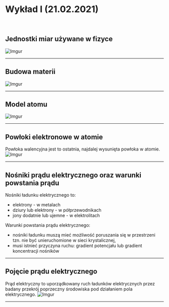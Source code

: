 # Wykład I (21.02.2021) 

<br>

## Jednostki miar używane w fizyce
![Imgur](https://i.imgur.com/xlj5dXX.png)

----------

## Budowa materii
![Imgur](https://i.imgur.com/Bye96Ux.png)

----------

## Model atomu
![Imgur](https://i.imgur.com/rk9k7hn.png)

----------

## Powłoki elektronowe w atomie
Powłoka walencyjna jest to ostatnia, najdalej wysunięta powłoka w atomie.
![Imgur](https://i.imgur.com/R8GNEnZ.png)

----------

## Nośniki prądu elektrycznego oraz warunki powstania prądu

Nośniki ładunku elektrycznego to:

- elektrony - w metalach
- dziury lub elektrony - w półprzewodnikach
- jony dodatnie lub ujemne - w elektrolitach

Warunki powstania prądu elektrycznego:

- nośniki ładunku muszą mieć możliwość poruszania się w przestrzeni tzn. nie być unieruchomione w sieci krystalicznej,
- musi istnieć przyczyna ruchu: gradient potencjału lub gradient koncentracji nośników

----------

## Pojęcie prądu elektrycznego

Prąd elektryczny to uporządkowany ruch ładunków elektrycznych przez badany przekrój poprzeczny środowiska pod działaniem pola elektrycznego.
![Imgur](https://i.imgur.com/rNN99w1.png)

----------

##
